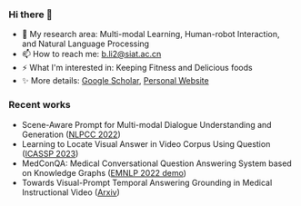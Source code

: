 ### Hi there 👋

- 🔭 My research area: Multi-modal Learning, Human-robot Interaction, and Natural Language Processing
- 📫 How to reach me: b.li2@siat.ac.cn
- ⚡ What I'm interested in: Keeping Fitness and Delicious foods
- ✨ More details: [Google Scholar](https://scholar.google.com/citations?view_op=list_works&hl=en&hl=en&user=2ZIBEWgAAAAJ), [Personal Website](https://libincn.top)

### Recent works

- Scene-Aware Prompt for Multi-modal Dialogue Understanding and Generation ([NLPCC 2022](https://link.springer.com/chapter/10.1007/978-3-031-17189-5_15))
- Learning to Locate Visual Answer in Video Corpus Using Question ([ICASSP 2023](https://arxiv.org/abs/2210.05423))
- MedConQA: Medical Conversational Question Answering System based on Knowledge Graphs ([EMNLP 2022 demo](https://aclanthology.org/2022.emnlp-demos.15/))
- Towards Visual-Prompt Temporal Answering Grounding in Medical Instructional Video ([Arxiv](https://arxiv.org/abs/2203.06667))
